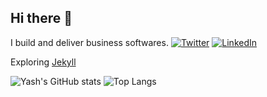 ## Hi there 👋

I build and deliver business softwares. [![Twitter][1.1]][3.1] [![LinkedIn][1.2]][3.2]

Exploring [Jekyll][2.1]


<!--
 Link Category
[1]->Web Icon Links 
[2]-> Web URLs
[3]->Social Links 
--!>

<!-- Web Icon Links  -->
[1.1]: http://i.imgur.com/wWzX9uB.png
[1.2]: https://raw.githubusercontent.com/MartinHeinz/MartinHeinz/master/linkedin-3-16.png

<!-- Web URLs -->
[2.1]: https://jekyllrb.com/philosophy/

<!-- Social Links -->
[3.1]: https://twitter.com/Y_a_s_h_K
[3.2]: https://www.linkedin.com/in/yashendra-kumar-6a031986/

![Yash's GitHub stats](https://github-readme-stats.vercel.app/api?username=CharTinker)
![Top Langs](https://github-readme-stats.vercel.app/api/top-langs/?username=CharTinker&layout=compact)

